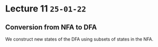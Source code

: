 # Lecture 11 `25-01-22`

## Conversion from NFA to DFA

We construct new states of the DFA using subsets of states in the NFA.


